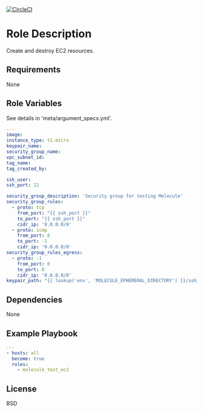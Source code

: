 [![CircleCI](https://circleci.com/gh/ansible-roles-mamono210/molecule_test_ec2.svg?style=svg)](https://circleci.com/gh/ansible-roles-mamono210/molecule_test_ec2)

Role Description
=========

Create and destroy EC2 resources.

Requirements
------------

None

Role Variables
--------------

See details in 'meta/argument_specs.yml'.

```YAML
---
image:
instance_type: t2.micro
keypair_name:
security_group_name:
vpc_subnet_id:
tag_name:
tag_created_by:

ssh_user:
ssh_port: 22

security_group_description: 'Security group for testing Molecule'
security_group_rules:
  - proto: tcp
    from_port: "{{ ssh_port }}"
    to_port: "{{ ssh_port }}"
    cidr_ip: '0.0.0.0/0'
  - proto: icmp
    from_port: 8
    to_port: -1
    cidr_ip: '0.0.0.0/0'
security_group_rules_egress:
  - proto: -1
    from_port: 0
    to_port: 0
    cidr_ip: '0.0.0.0/0'
keypair_path: "{{ lookup('env', 'MOLECULE_EPHEMERAL_DIRECTORY') }}/ssh_key"
```

Dependencies
------------

None

Example Playbook
----------------

```YAML
---
- hosts: all
  become: true
  roles:
    - molecule_test_ec2
```

License
-------

BSD
